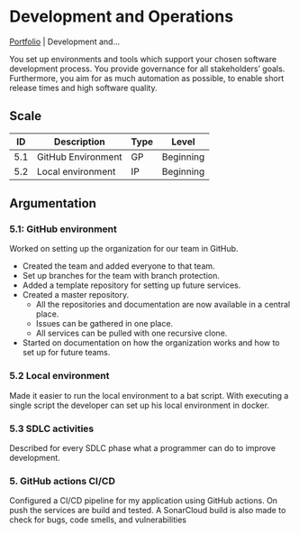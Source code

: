 # Development and Operations

[Portfolio](../../README.md) | Development and...

You set up environments and tools which support your chosen software development process. You provide governance for all stakeholders’ goals. Furthermore, you aim for as much automation as possible, to enable short release times and high software quality.

## Scale

| ID | Description | Type | Level |
|---|---|---|---|
| 5.1 | GitHub Environment | GP | Beginning |
| 5.2 | Local environment | IP | Beginning |

## Argumentation

### 5.1: GitHub environment

Worked on setting up the organization for our team in GitHub. 

- Created the team and added everyone to that team.
- Set up branches for the team with branch protection.
- Added a template repository for setting up future services.
- Created a master repository.
    - All the repositories and documentation are now available in a central place.
    - Issues can be gathered in one place.
    - All services can be pulled with one recursive clone.
- Started on documentation on how the organization works and how to set up for future teams.

### 5.2 Local environment

Made it easier to run the local environment to a bat script. With executing a single script the developer can set up his local environment in docker.

### 5.3 SDLC activities

Described for every SDLC phase what a programmer can do to improve development.

### 5. GitHub actions CI/CD

Configured a CI/CD pipeline for my application using GitHub actions. On push the services are build and tested. A SonarCloud build is also made to check for bugs, code smells, and vulnerabilities